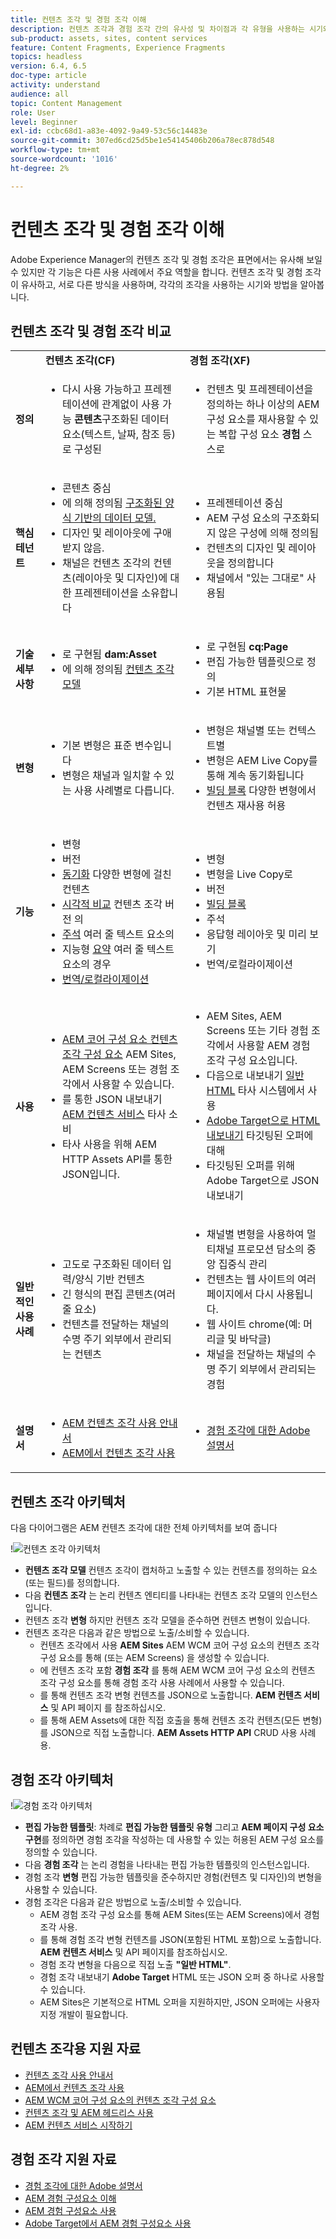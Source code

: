 ```yaml
---
title: 컨텐츠 조각 및 경험 조각 이해
description: 컨텐츠 조각과 경험 조각 간의 유사성 및 차이점과 각 유형을 사용하는 시기와 방법을 알아봅니다.
sub-product: assets, sites, content services
feature: Content Fragments, Experience Fragments
topics: headless
version: 6.4, 6.5
doc-type: article
activity: understand
audience: all
topic: Content Management
role: User
level: Beginner
exl-id: ccbc68d1-a83e-4092-9a49-53c56c14483e
source-git-commit: 307ed6cd25d5be1e54145406b206a78ec878d548
workflow-type: tm+mt
source-wordcount: '1016'
ht-degree: 2%

---
```


# 컨텐츠 조각 및 경험 조각 이해

Adobe Experience Manager의 컨텐츠 조각 및 경험 조각은 표면에서는 유사해 보일 수 있지만 각 기능은 다른 사용 사례에서 주요 역할을 합니다. 컨텐츠 조각 및 경험 조각이 유사하고, 서로 다른 방식을 사용하며, 각각의 조각을 사용하는 시기와 방법을 알아봅니다.

## 컨텐츠 조각 및 경험 조각 비교

<table>
<tbody><tr><td><strong> </strong></td>
<td><strong>컨텐츠 조각(CF)</strong></td>
<td><strong>경험 조각(XF)</strong></td>
</tr><tr><td><strong>정의</strong></td>
<td><ul>
<li>다시 사용 가능하고 프레젠테이션에 관계없이 사용 가능 <strong>콘텐츠</strong>구조화된 데이터 요소(텍스트, 날짜, 참조 등)로 구성된</li>
</ul>
</td>
<td><ul>
<li>컨텐츠 및 프레젠테이션을 정의하는 하나 이상의 AEM 구성 요소를 재사용할 수 있는 복합 구성 요소 <strong>경험</strong> 스스로</li>
</ul>
</td>
</tr><tr><td><strong>핵심 테넌트</strong></td>
<td><ul>
<li>콘텐츠 중심</li>
<li>에 의해 정의됨 <a href="https://experienceleague.adobe.com/docs/experience-manager-65/assets/fragments/content-fragments-models.html?lang=en" target="_blank">구조화된 양식 기반의 데이터 모델.</a></li>
<li>디자인 및 레이아웃에 구애받지 않음.</li>
<li>채널은 컨텐츠 조각의 컨텐츠(레이아웃 및 디자인)에 대한 프레젠테이션을 소유합니다</li>
</ul>
</td>
<td><ul>
<li>프레젠테이션 중심</li>
<li>AEM 구성 요소의 구조화되지 않은 구성에 의해 정의됨</li>
<li>컨텐츠의 디자인 및 레이아웃을 정의합니다</li>
<li>채널에서 "있는 그대로" 사용됨</li>
</ul>
</td>
</tr><tr><td><strong>기술 세부 사항</strong></td>
<td><ul>
<li>로 구현됨 <strong>dam:Asset</strong></li>
<li>에 의해 정의됨 <a href="https://experienceleague.adobe.com/docs/experience-manager-65/assets/fragments/content-fragments-models.html?lang=en" target="_blank">컨텐츠 조각 모델</a></li>
</ul>
</td>
<td><ul>
<li>로 구현됨 <strong>cq:Page</strong></li>
<li>편집 가능한 템플릿으로 정의</li>
<li>기본 HTML 표현물</li>
</ul>
</td>
</tr><tr><td><strong>변형</strong></td>
<td><ul>
<li>기본 변형은 표준 변수입니다</li>
<li>변형은 채널과 일치할 수 있는 사용 사례별로 다릅니다.</li>
</ul>
</td>
<td><ul>
<li>변형은 채널별 또는 컨텍스트별</li>
<li>변형은 AEM Live Copy를 통해 계속 동기화됩니다</li>
<li><a href="https://experienceleague.adobe.com/docs/experience-manager-65/authoring/authoring/experience-fragments.html" target="_blank">빌딩 블록</a> 다양한 변형에서 컨텐츠 재사용 허용</li>
</ul>
</td>
</tr><tr><td><strong>기능</strong></td>
<td><ul>
<li>변형</li>
<li>버전</li>
<li><a href="https://experienceleague.adobe.com/docs/experience-manager-65/assets/fragments/content-fragments-variations.html?lang=en#synchronizing-with-master" target="_blank">동기화</a> 다양한 변형에 걸친 컨텐츠</li>
<li><a href="https://experienceleague.adobe.com/docs/experience-manager-65/assets/fragments/content-fragments-managing.html?lang=en#comparing-fragment-versions" target="_blank">시각적 비교</a> 컨텐츠 조각 버전 의</li>
<li><a href="https://experienceleague.adobe.com/docs/experience-manager-65/assets/fragments/content-fragments-variations.html?lang=en#annotating-a-content-fragment" target="_blank">주석</a> 여러 줄 텍스트 요소의</li>
<li>지능형 <a href="https://experienceleague.adobe.com/docs/experience-manager-65/assets/fragments/content-fragments-variations.html?lang=en#summarizing-text" target="_blank">요약</a> 여러 줄 텍스트 요소의 경우</li>
<li><a href="https://experienceleague.adobe.com/docs/experience-manager-65/assets/fragments/creating-translation-projects-for-content-fragments.html?lang=en" target="_blank">번역/로컬라이제이션</a></li>
</ul>
</td>
<td><ul>
<li>변형</li>
<li>변형을 Live Copy로</li>
<li>버전</li>
<li><a href="https://experienceleague.adobe.com/docs/experience-manager-65/authoring/authoring/experience-fragments.html?lang=en#building-blocks" target="_blank">빌딩 블록</a></li>
<li>주석</li>
<li>응답형 레이아웃 및 미리 보기</li>
<li>번역/로컬라이제이션</li>
</ul>
</td>
</tr><tr><td><strong>사용</strong></td>
<td><ul>
<li><a href="https://experienceleague.adobe.com/docs/experience-manager-core-components/using/components/content-fragment-component.html" target="_blank">AEM 코어 구성 요소 컨텐츠 조각 구성 요소</a> AEM Sites, AEM Screens 또는 경험 조각에서 사용할 수 있습니다.</li>
<li>를 통한 JSON 내보내기 <a href="https://experienceleague.adobe.com/docs/experience-manager-learn/getting-started-with-aem-headless/content-services/overview.html?lang=en" target="_blank">AEM 컨텐츠 서비스</a> 타사 소비</li>
<li>타사 사용을 위해 AEM HTTP Assets API를 통한 JSON입니다.</li>
</ul>
</td>
<td><ul>
<li>AEM Sites, AEM Screens 또는 기타 경험 조각에서 사용할 AEM 경험 조각 구성 요소입니다.</li>
<li>다음으로 내보내기 <a href="https://experienceleague.adobe.com/docs/experience-manager-65/authoring/authoring/experience-fragments.html?lang=en" target="_blank">일반 HTML</a> 타사 시스템에서 사용</li>
<li><a href="https://experienceleague.adobe.com/docs/experience-manager-65/administering/integration/experience-fragments-target.html?lang=en" target="_blank">Adobe Target으로 HTML 내보내기</a> 타깃팅된 오퍼에 대해</li>
<li>타깃팅된 오퍼를 위해 Adobe Target으로 JSON 내보내기</li>
</ul>
</td>
</tr><tr><td><strong>일반적인 사용 사례</strong></td>
<td><ul>
<li>고도로 구조화된 데이터 입력/양식 기반 컨텐츠</li>
<li>긴 형식의 편집 콘텐츠(여러 줄 요소)</li>
<li>컨텐츠를 전달하는 채널의 수명 주기 외부에서 관리되는 컨텐츠</li>
</ul>
</td>
<td><ul>
<li>채널별 변형을 사용하여 멀티채널 프로모션 담소의 중앙 집중식 관리</li>
<li>컨텐츠는 웹 사이트의 여러 페이지에서 다시 사용됩니다.</li>
<li>웹 사이트 chrome(예: 머리글 및 바닥글)</li>
<li>채널을 전달하는 채널의 수명 주기 외부에서 관리되는 경험</li>
</ul>
</td>
</tr><tr><td><strong>설명서</strong></td>
<td><ul>
<li><a href="https://experienceleague.adobe.com/docs/experience-manager-65/assets/home.html?lang=en&amp;topic=/experience-manager/6-5/assets/morehelp/content-fragments.ug.js" target="_blank">AEM 컨텐츠 조각 사용 안내서</a></li>
<li><a href="https://experienceleague.adobe.com/docs/experience-manager-learn/sites/content-fragments/content-fragments-feature-video-use.html?lang=en" target="_blank">AEM에서 컨텐츠 조각 사용</a></li>
</ul>
</td>
<td><ul>
<li><a href="https://experienceleague.adobe.com/docs/experience-manager-65/authoring/authoring/experience-fragments.html?lang=en" target="_blank">경험 조각에 대한 Adobe 설명서</a></li>
</ul>
</td>
</tr></tbody></table>

## 컨텐츠 조각 아키텍처

다음 다이어그램은 AEM 컨텐츠 조각에 대한 전체 아키텍처를 보여 줍니다

!![컨텐츠 조각 아키텍처](./assets/content-fragments-architecture.png)

+ **컨텐츠 조각 모델** 컨텐츠 조각이 캡처하고 노출할 수 있는 컨텐츠를 정의하는 요소(또는 필드)를 정의합니다.
+ 다음 **컨텐츠 조각** 는 논리 컨텐츠 엔티티를 나타내는 컨텐츠 조각 모델의 인스턴스입니다.
+ 컨텐츠 조각 **변형** 하지만 컨텐츠 조각 모델을 준수하면 컨텐츠 변형이 있습니다.
+ 컨텐츠 조각은 다음과 같은 방법으로 노출/소비할 수 있습니다.
   + 컨텐츠 조각에서 사용 **AEM Sites** AEM WCM 코어 구성 요소의 컨텐츠 조각 구성 요소를 통해 (또는 AEM Screens) 을 생성할 수 있습니다.
   + 에 컨텐츠 조각 포함 **경험 조각** 를 통해 AEM WCM 코어 구성 요소의 컨텐츠 조각 구성 요소를 통해 경험 조각 사용 사례에서 사용할 수 있습니다.
   + 를 통해 컨텐츠 조각 변형 컨텐츠를 JSON으로 노출합니다. **AEM 컨텐츠 서비스** 및 API 페이지 를 참조하십시오.
   + 를 통해 AEM Assets에 대한 직접 호출을 통해 컨텐츠 조각 컨텐츠(모든 변형)를 JSON으로 직접 노출합니다. **AEM Assets HTTP API** CRUD 사용 사례용.

## 경험 조각 아키텍처

!![경험 조각 아키텍처](./assets/experience-fragments-architecture.png)

+ **편집 가능한 템플릿**: 차례로 **편집 가능한 템플릿 유형** 그리고 **AEM 페이지 구성 요소 구현**&#x200B;를 정의하면 경험 조각을 작성하는 데 사용할 수 있는 허용된 AEM 구성 요소를 정의할 수 있습니다.
+ 다음 **경험 조각** 는 논리 경험을 나타내는 편집 가능한 템플릿의 인스턴스입니다.
+ 경험 조각 **변형** 편집 가능한 템플릿을 준수하지만 경험(컨텐츠 및 디자인)의 변형을 사용할 수 있습니다.
+ 경험 조각은 다음과 같은 방법으로 노출/소비할 수 있습니다.
   + AEM 경험 조각 구성 요소를 통해 AEM Sites(또는 AEM Screens)에서 경험 조각 사용.
   + 를 통해 경험 조각 변형 컨텐츠를 JSON(포함된 HTML 포함)으로 노출합니다. **AEM 컨텐츠 서비스** 및 API 페이지를 참조하십시오.
   + 경험 조각 변형을 다음으로 직접 노출 **&quot;일반 HTML&quot;**.
   + 경험 조각 내보내기 **Adobe Target** HTML 또는 JSON 오퍼 중 하나로 사용할 수 있습니다.
   + AEM Sites은 기본적으로 HTML 오퍼을 지원하지만, JSON 오퍼에는 사용자 지정 개발이 필요합니다.

## 컨텐츠 조각용 지원 자료

+ [컨텐츠 조각 사용 안내서](https://experienceleague.adobe.com/docs/experience-manager-65/assets/home.html?lang=en&amp;topic=/experience-manager/6-5/assets/morehelp/content-fragments.ug.js)
+ [AEM에서 컨텐츠 조각 사용](https://experienceleague.adobe.com/docs/experience-manager-learn/sites/content-fragments/content-fragments-feature-video-use.html?lang=en)
+ [AEM WCM 코어 구성 요소의 컨텐츠 조각 구성 요소](https://experienceleague.adobe.com/docs/experience-manager-core-components/using/components/content-fragment-component.html)
+ [컨텐츠 조각 및 AEM 헤드리스 사용](https://experienceleague.adobe.com/docs/experience-manager-learn/getting-started-with-aem-headless/overview.html?lang=en)
+ [AEM 컨텐츠 서비스 시작하기](https://experienceleague.adobe.com/docs/experience-manager-learn/getting-started-with-aem-headless/content-services/overview.html?lang=en)

## 경험 조각 지원 자료

+ [경험 조각에 대한 Adobe 설명서](https://experienceleague.adobe.com/docs/experience-manager-65/authoring/authoring/experience-fragments.html?lang=en)
+ [AEM 경험 구성요소 이해](https://experienceleague.adobe.com/docs/experience-manager-learn/sites/experience-fragments/experience-fragments-feature-video-use.html?lang=en)
+ [AEM 경험 구성요소 사용](https://experienceleague.adobe.com/docs/experience-manager-learn/sites/experience-fragments/experience-fragments-feature-video-use.html?lang=en)
+ [Adobe Target에서 AEM 경험 구성요소 사용](https://medium.com/adobetech/experience-fragments-and-adobe-target-d8d74381b9b2)
